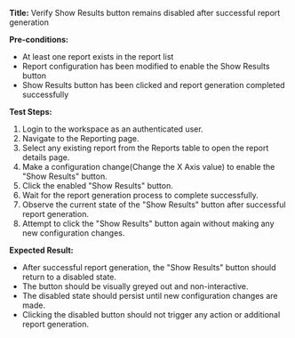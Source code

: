 **Title:** Verify Show Results button remains disabled after successful report generation

**Pre-conditions:**
* At least one report exists in the report list
* Report configuration has been modified to enable the Show Results button
* Show Results button has been clicked and report generation completed successfully

**Test Steps:**
1. Login to the workspace as an authenticated user.
1. Navigate to the Reporting page.
2. Select any existing report from the Reports table to open the report details page.
3. Make a configuration change(Change the X Axis value) to enable the "Show Results" button.
4. Click the enabled "Show Results" button.
5. Wait for the report generation process to complete successfully.
7. Observe the current state of the "Show Results" button after successful report generation.
8. Attempt to click the "Show Results" button again without making any new configuration changes.

**Expected Result:**
* After successful report generation, the "Show Results" button should return to a disabled state.
* The button should be visually greyed out and non-interactive.
* The disabled state should persist until new configuration changes are made.
* Clicking the disabled button should not trigger any action or additional report generation.